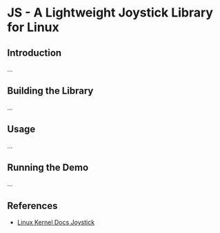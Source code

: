 # JS - A Lightweight Joystick Library for Linux 

## Introduction

...

## Building the Library

...

## Usage

...

## Running the Demo

...

## References

+ [Linux Kernel Docs Joystick](https://docs.kernel.org/input/joydev/joystick-api.html)
